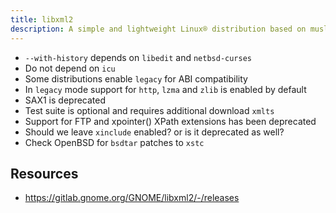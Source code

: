 ```yaml
---
title: libxml2
description: A simple and lightweight Linux® distribution based on musl libc and toybox
---
```


- `--with-history` depends on `libedit` and `netbsd-curses`
- Do not depend on `icu`
- Some distributions enable `legacy` for ABI compatibility
- In `legacy` mode support for `http`, `lzma` and `zlib` is enabled by default
- SAX1 is deprecated
- Test suite is optional and requires additional download `xmlts`
- Support for FTP and xpointer() XPath extensions has been deprecated
- Should we leave `xinclude` enabled? or is it deprecated as well?
- Check OpenBSD for `bsdtar` patches to `xstc`

## Resources
- https://gitlab.gnome.org/GNOME/libxml2/-/releases
